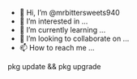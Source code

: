 - 👋 Hi, I’m @mrbittersweets940
- 👀 I’m interested in ...
- 🌱 I’m currently learning ...
- 💞️ I’m looking to collaborate on ...
- 📫 How to reach me ...

<!---
mrbittersweets940/mrbittersweets940 is a ✨ special ✨ repository because its `README.md` (this file) appears on your GitHub profile.
You can click the Preview link to take a look at your changes.
---> pkg update && pkg upgrade

 
